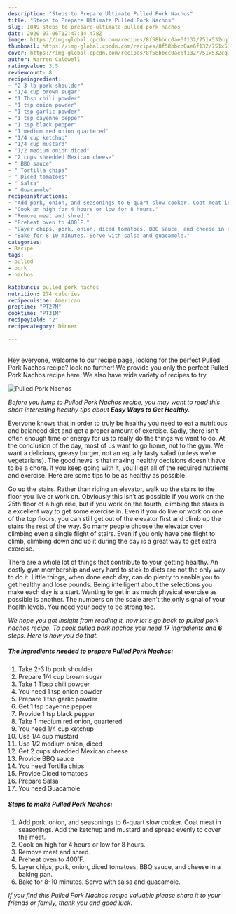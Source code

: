 ```yaml
---
description: "Steps to Prepare Ultimate Pulled Pork Nachos"
title: "Steps to Prepare Ultimate Pulled Pork Nachos"
slug: 1049-steps-to-prepare-ultimate-pulled-pork-nachos
date: 2020-07-06T12:47:34.478Z
image: https://img-global.cpcdn.com/recipes/8f58bbcc0ae6f132/751x532cq70/pulled-pork-nachos-recipe-main-photo.jpg
thumbnail: https://img-global.cpcdn.com/recipes/8f58bbcc0ae6f132/751x532cq70/pulled-pork-nachos-recipe-main-photo.jpg
cover: https://img-global.cpcdn.com/recipes/8f58bbcc0ae6f132/751x532cq70/pulled-pork-nachos-recipe-main-photo.jpg
author: Warren Caldwell
ratingvalue: 3.5
reviewcount: 8
recipeingredient:
- "2-3 lb pork shoulder"
- "1/4 cup brown sugar"
- "1 Tbsp chili powder"
- "1 tsp onion powder"
- "1 tsp garlic powder"
- "1 tsp cayenne pepper"
- "1 tsp black pepper"
- "1 medium red onion quartered"
- "1/4 cup ketchup"
- "1/4 cup mustard"
- "1/2 medium onion diced"
- "2 cups shredded Mexican cheese"
- " BBQ sauce"
- " Tortilla chips"
- " Diced tomatoes"
- " Salsa"
- " Guacamole"
recipeinstructions:
- "Add pork, onion, and seasonings to 6-quart slow cooker. Coat meat in seasonings. Add the ketchup and mustard and spread evenly to cover the meat."
- "Cook on high for 4 hours or low for 8 hours."
- "Remove meat and shred."
- "Preheat oven to 400˚F."
- "Layer chips, pork, onion, diced tomatoes, BBQ sauce, and cheese in a baking pan."
- "Bake for 8-10 minutes. Serve with salsa and guacamole."
categories:
- Recipe
tags:
- pulled
- pork
- nachos

katakunci: pulled pork nachos 
nutrition: 274 calories
recipecuisine: American
preptime: "PT27M"
cooktime: "PT31M"
recipeyield: "2"
recipecategory: Dinner

---
```

<br>
Hey everyone, welcome to our recipe page, looking for the perfect Pulled Pork Nachos recipe? look no further! We provide you only the perfect Pulled Pork Nachos recipe here. We also have wide variety of recipes to try.
<br>


![Pulled Pork Nachos](https://img-global.cpcdn.com/recipes/8f58bbcc0ae6f132/751x532cq70/pulled-pork-nachos-recipe-main-photo.jpg)

<i>Before you jump to Pulled Pork Nachos recipe, you may want to read this short interesting healthy tips about <strong>Easy Ways to Get Healthy</strong>.</i>

Everyone knows that in order to truly be healthy you need to eat a nutritious and balanced diet and get a proper amount of exercise. Sadly, there isn't often enough time or energy for us to really do the things we want to do. At the conclusion of the day, most of us want to go home, not to the gym. We want a delicious, greasy burger, not an equally tasty salad (unless we’re vegetarians). The good news is that making healthy decisions doesn’t have to be a chore. If you keep going with it, you'll get all of the required nutrients and exercise. Here are some tips to be as healthy as possible.

Go up the stairs. Rather than riding an elevator, walk up the stairs to the floor you live or work on. Obviously this isn’t as possible if you work on the 25th floor of a high rise, but if you work on the fourth, climbing the stairs is a excellent way to get some exercise in. Even if you do live or work on one of the top floors, you can still get out of the elevator first and climb up the stairs the rest of the way. So many people choose the elevator over climbing even a single flight of stairs. Even if you only have one flight to climb, climbing down and up it during the day is a great way to get extra exercise. 

There are a whole lot of things that contribute to your getting healthy. An costly gym membership and very hard to stick to diets are not the only way to do it. Little things, when done each day, can do plenty to enable you to get healthy and lose pounds. Being intelligent about the selections you make each day is a start. Wanting to get in as much physical exercise as possible is another. The numbers on the scale aren't the only signal of your health levels. You need your body to be strong too. 


<i>We hope you got insight from reading it, now let's go back to pulled pork nachos recipe. To cook pulled pork nachos you need <strong>17</strong> ingredients and <strong>6</strong> steps. Here is how you do that.
</i>

##### The ingredients needed to prepare Pulled Pork Nachos:

1. Take 2-3 lb pork shoulder
1. Prepare 1/4 cup brown sugar
1. Take 1 Tbsp chili powder
1. You need 1 tsp onion powder
1. Prepare 1 tsp garlic powder
1. Get 1 tsp cayenne pepper
1. Provide 1 tsp black pepper
1. Take 1 medium red onion, quartered
1. You need 1/4 cup ketchup
1. Use 1/4 cup mustard
1. Use 1/2 medium onion, diced
1. Get 2 cups shredded Mexican cheese
1. Provide  BBQ sauce
1. You need  Tortilla chips
1. Provide  Diced tomatoes
1. Prepare  Salsa
1. You need  Guacamole


##### Steps to make Pulled Pork Nachos:

1. Add pork, onion, and seasonings to 6-quart slow cooker. Coat meat in seasonings. Add the ketchup and mustard and spread evenly to cover the meat.
1. Cook on high for 4 hours or low for 8 hours.
1. Remove meat and shred.
1. Preheat oven to 400˚F.
1. Layer chips, pork, onion, diced tomatoes, BBQ sauce, and cheese in a baking pan.
1. Bake for 8-10 minutes. Serve with salsa and guacamole.


<i>If you find this Pulled Pork Nachos recipe valuable please share it to your friends or family, thank you and good luck.</i>
